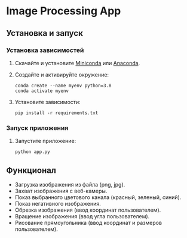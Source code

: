 # Image Processing App

## Установка и запуск

### Установка зависимостей
1. Скачайте и установите [Miniconda](https://docs.conda.io/en/latest/miniconda.html) или [Anaconda](https://www.anaconda.com/products/individual).

2. Создайте и активируйте окружение:
    ```shell
    conda create --name myenv python=3.8
    conda activate myenv
    ```

3. Установите зависимости:
    ```shell
    pip install -r requirements.txt
    ```

### Запуск приложения
1. Запустите приложение:
    ```shell
    python app.py
    ```

## Функционал
- Загрузка изображения из файла (png, jpg).
- Захват изображения с веб-камеры.
- Показ выбранного цветового канала (красный, зеленый, синий).
- Показ негативного изображения.
- Обрезка изображения (ввод координат пользователем).
- Вращение изображения (ввод угла пользователем).
- Рисование прямоугольника (ввод координат и размеров пользователем).